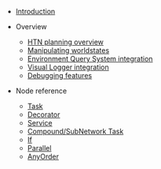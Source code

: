 - [Introduction](README.md)

- Overview

    - [HTN planning overview](planning.md)
    - [Manipulating worldstates](manipulating-worldstates.md)
    - [Environment Query System integration](eqs.md)
    - [Visual Logger integration](vislog.md)
    - [Debugging features](debugging.md)
    
- Node reference

    - [Task](task.md)
    - [Decorator](decorator.md)
    - [Service](service.md)
    - [Compound/SubNetwork Task](compound-task.md)
    - [If](if.md)
    - [Parallel](parallel.md)
    - [AnyOrder](anyorder.md)

